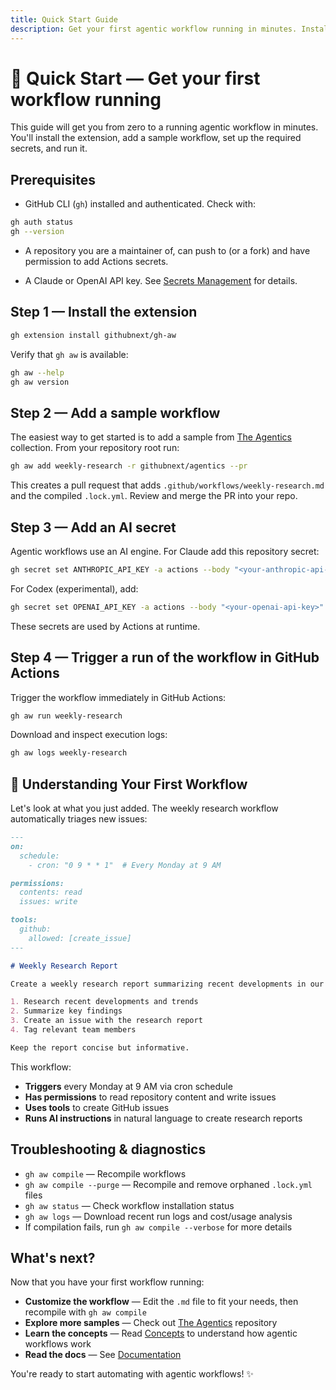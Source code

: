 ```yaml
---
title: Quick Start Guide
description: Get your first agentic workflow running in minutes. Install the extension, add a sample workflow, set up secrets, and run your first AI-powered automation.
---
```


# 🚀 Quick Start — Get your first workflow running

This guide will get you from zero to a running agentic workflow in minutes. You'll install the extension, add a sample workflow, set up the required secrets, and run it.

## Prerequisites

- GitHub CLI (`gh`) installed and authenticated. Check with:

```bash
gh auth status
gh --version
```

- A repository you are a maintainer of, can push to (or a fork) and have permission to add Actions secrets.

- A Claude or OpenAI API key. See [Secrets Management](secrets.md) for details.

## Step 1 — Install the extension

```bash
gh extension install githubnext/gh-aw
```

Verify that `gh aw` is available:

```bash
gh aw --help
gh aw version
```

## Step 2 — Add a sample workflow

The easiest way to get started is to add a sample from [The Agentics](https://github.com/githubnext/agentics) collection. From your repository root run:

```bash
gh aw add weekly-research -r githubnext/agentics --pr
```

This creates a pull request that adds `.github/workflows/weekly-research.md` and the compiled `.lock.yml`. Review and merge the PR into your repo.

## Step 3 — Add an AI secret

Agentic workflows use an AI engine. For Claude add this repository secret:

```bash
gh secret set ANTHROPIC_API_KEY -a actions --body "<your-anthropic-api-key>"
```

For Codex (experimental), add:

```bash
gh secret set OPENAI_API_KEY -a actions --body "<your-openai-api-key>"
```

These secrets are used by Actions at runtime.

## Step 4 — Trigger a run of the workflow in GitHub Actions

Trigger the workflow immediately in GitHub Actions:

```bash
gh aw run weekly-research
```

Download and inspect execution logs:

```bash
gh aw logs weekly-research
```

## 📝 Understanding Your First Workflow

Let's look at what you just added. The weekly research workflow automatically triages new issues:

```markdown
---
on:
  schedule:
    - cron: "0 9 * * 1"  # Every Monday at 9 AM

permissions:
  contents: read
  issues: write

tools:
  github:
    allowed: [create_issue]
---

# Weekly Research Report

Create a weekly research report summarizing recent developments in our field:

1. Research recent developments and trends
2. Summarize key findings 
3. Create an issue with the research report
4. Tag relevant team members

Keep the report concise but informative.
```

This workflow:
- **Triggers** every Monday at 9 AM via cron schedule
- **Has permissions** to read repository content and write issues
- **Uses tools** to create GitHub issues
- **Runs AI instructions** in natural language to create research reports

## Troubleshooting & diagnostics

- `gh aw compile` — Recompile workflows
- `gh aw compile --purge` — Recompile and remove orphaned `.lock.yml` files  
- `gh aw status` — Check workflow installation status
- `gh aw logs` — Download recent run logs and cost/usage analysis
- If compilation fails, run `gh aw compile --verbose` for more details

## What's next?

Now that you have your first workflow running:

- **Customize the workflow** — Edit the `.md` file to fit your needs, then recompile with `gh aw compile`
- **Explore more samples** — Check out [The Agentics](https://github.com/githubnext/agentics) repository
- **Learn the concepts** — Read [Concepts](concepts.md) to understand how agentic workflows work
- **Read the docs** — See [Documentation](index.md)

You're ready to start automating with agentic workflows! ✨
